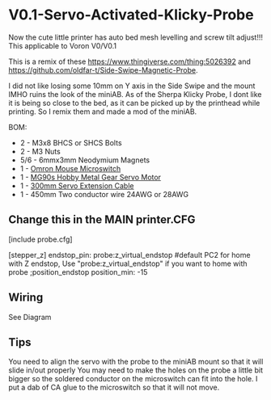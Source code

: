 # V0.1-Servo-Activated-Klicky-Probe

Now the cute little printer has auto bed mesh levelling and screw tilt adjust!!! 
This applicable to Voron V0/V0.1

This is a remix of these https://www.thingiverse.com/thing:5026392 and https://github.com/oldfar-t/Side-Swipe-Magnetic-Probe.

I did not like losing some 10mm on Y axis in the Side Swipe and the mount IMHO ruins the look of the miniAB. As of the Sherpa Klicky Probe, I dont like it is being so close to the bed, as it can be picked up by the printhead while printing. So I remix them and made a mod of the miniAB. 

BOM:
- 2 - M3x8 BHCS or SHCS Bolts 
- 2 - M3 Nuts
- 5/6 - 6mmx3mm Neodymium Magnets
- 1 - [Omron Mouse Microswitch](https://www.amazon.com/dp/B00HPL57JQ/?coliid=I2L344Q2DNJEAU&colid=WW0P09PQO065&psc=1&ref_=lv_ov_lig_dp_it)
- 1 - [MG90s Hobby Metal Gear Servo Motor](https://www.amazon.com/Maxmoral-Upgraded-Digital-Vehicle-Helicopter/dp/B07NV476P7/ref=pd_lpo_1?pd_rd_i=B07NV476P7&psc=1)
- 1 - [300mm Servo Extension Cable](https://www.amazon.com/gp/product/B01LA9YDEI/ref=ppx_yo_dt_b_search_asin_title?ie=UTF8&psc=1)
- 1 - 450mm Two conductor wire 24AWG or 28AWG

## Change this in the MAIN printer.CFG
[include probe.cfg]

[stepper_z]
endstop_pin: probe:z_virtual_endstop #default PC2 for home with Z endstop, Use "probe:z_virtual_endstop" if you want to home with probe
;position_endstop
position_min: -15

## Wiring
See Diagram

## Tips
You need to align the servo with the probe to the miniAB mount so that it will slide in/out properly
You may need to make the holes on the probe a little bit bigger so the soldered conductor on the microswitch can fit into the hole.
I put a dab of CA glue to the microswitch so that it will not move.
